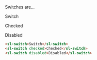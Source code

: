 Switches are...

<sl-switch>Switch</sl-switch>

<sl-switch checked>Checked</sl-switch>

<sl-switch disabled>Disabled</sl-switch>

```html
<sl-switch>Switch</sl-switch>
<sl-switch checked>Checked</sl-switch>
<sl-switch disabled>Disabled</sl-switch>
```
